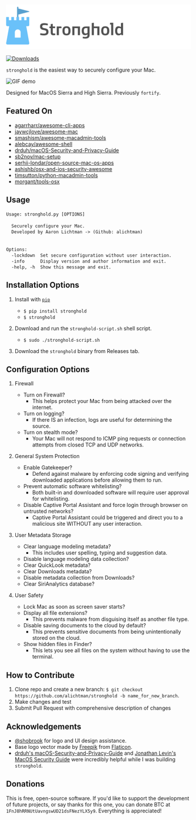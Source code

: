 ![stronghold logo](img/stronghold-logo-left.png)

[![Downloads](http://pepy.tech/badge/stronghold)](http://pepy.tech/count/stronghold)

`stronghold` is the easiest way to securely configure your Mac.

![GIF demo](img/demo.gif)

Designed for MacOS Sierra and High Sierra.
Previously `fortify`.

**Featured On**
---

* [agarrharr/awesome-cli-apps](https://github.com/agarrharr/awesome-cli-apps)
* [jaywcjlove/awesome-mac](https://github.com/jaywcjlove/awesome-mac)
* [smashism/awesome-macadmin-tools](https://github.com/smashism/awesome-macadmin-tools)
* [alebcay/awesome-shell](https://github.com/alebcay/awesome-shell)
* [drduh/macOS-Security-and-Privacy-Guide](https://github.com/drduh/macOS-Security-and-Privacy-Guide#related-software)
* [sb2nov/mac-setup](https://github.com/sb2nov/mac-setup)
* [serhii-londar/open-source-mac-os-apps](https://github.com/serhii-londar/open-source-mac-os-apps)
* [ashishb/osx-and-ios-security-awesome](https://github.com/ashishb/osx-and-ios-security-awesome)
* [timsutton/python-macadmin-tools](https://github.com/timsutton/python-macadmin-tools)
* [morgant/tools-osx](https://github.com/morgant/tools-osx)

**Usage**
---

```
Usage: stronghold.py [OPTIONS]

  Securely configure your Mac.
  Developed by Aaron Lichtman -> (Github: alichtman)


Options:
  -lockdown  Set secure configuration without user interaction.
  -info      Display version and author information and exit.
  -help, -h  Show this message and exit.
```

**Installation Options**
---

1. Install with [`pip`](https://pypi.org/project/stronghold/)
    + `$ pip install stronghold`
    + `$ stronghold`

2. Download and run the `stronghold-script.sh` shell script.
    + `$ sudo ./stronghold-script.sh`

3. Download the `stronghold` binary from Releases tab.


**Configuration Options**
---

1. Firewall

    + Turn on Firewall?
        - This helps protect your Mac from being attacked over the internet.
    + Turn on logging?
        - If there IS an infection, logs are useful for determining the source.
    + Turn on stealth mode?
        - Your Mac will not respond to ICMP ping requests or connection attempts from closed TCP and UDP networks.

2. General System Protection

    + Enable Gatekeeper?
    	- Defend against malware by enforcing code signing and verifying downloaded applications before allowing them to run.
    + Prevent automatic software whitelisting?
        - Both built-in and downloaded software will require user approval for whitelisting.
    + Disable Captive Portal Assistant and force login through browser on untrusted networks?
        - Captive Portal Assistant could be triggered and direct you to a malicious site WITHOUT any user interaction.

3. User Metadata Storage

    + Clear language modeling metadata?
        - This includes user spelling, typing and suggestion data.
    + Disable language modeling data collection?
    + Clear QuickLook metadata?
    + Clear Downloads metadata?
    + Disable metadata collection from Downloads?
    + Clear SiriAnalytics database?

4. User Safety

    + Lock Mac as soon as screen saver starts?
    + Display all file extensions?
    	- This prevents malware from disguising itself as another file type.
    + Disable saving documents to the cloud by default?
        - This prevents sensitive documents from being unintentionally stored on the cloud.
    + Show hidden files in Finder?
    	- This lets you see all files on the system without having to use the terminal.

**How to Contribute**
---

1. Clone repo and create a new branch: `$ git checkout https://github.com/alichtman/stronghold -b name_for_new_branch`.
2. Make changes and test
3. Submit Pull Request with comprehensive description of changes

**Acknowledgements**
---

+ [@shobrook](www.github.com/shobrook) for logo and UI design assistance.
+ Base logo vector made by [Freepik](https://www.freepik.com/) from [Flaticon](www.flaticon.com).
+ [drduh's macOS-Security-and-Privacy-Guide](https://github.com/drduh/macOS-Security-and-Privacy-Guide) and [Jonathan Levin's MacOS Security Guide](http://newosxbook.com/files/moxii3/AppendixA.pdf) were incredibly helpful while I was building `stronghold`.

**Donations**
---

This is free, open-source software. If you'd like to support the development of future projects, or say thanks for this one, you can donate BTC at `1FnJ8hRRNUtUavngswUD21dsFNezYLX5y9`. Everything is appreciated!
